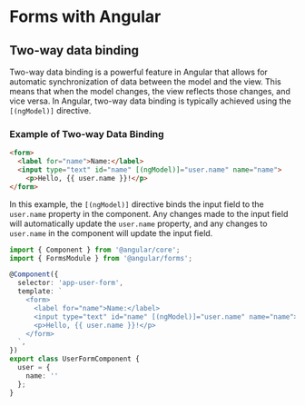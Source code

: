 # Forms with Angular

## Two-way data binding

Two-way data binding is a powerful feature in Angular that allows for automatic synchronization of data between the model and the view. This means that when the model changes, the view reflects those changes, and vice versa. In Angular, two-way data binding is typically achieved using the `[(ngModel)]` directive.

### Example of Two-way Data Binding

```html
<form>
  <label for="name">Name:</label>
  <input type="text" id="name" [(ngModel)]="user.name" name="name">
    <p>Hello, {{ user.name }}!</p>
</form>
```

In this example, the `[(ngModel)]` directive binds the input field to the `user.name` property in the component. Any changes made to the input field will automatically update the `user.name` property, and any changes to `user.name` in the component will update the input field.

```ts
import { Component } from '@angular/core';
import { FormsModule } from '@angular/forms';

@Component({
  selector: 'app-user-form',
  template: `
    <form>
      <label for="name">Name:</label>
      <input type="text" id="name" [(ngModel)]="user.name" name="name">
      <p>Hello, {{ user.name }}!</p>
    </form>
  `,
})
export class UserFormComponent {
  user = {
    name: ''
  };
}
```
